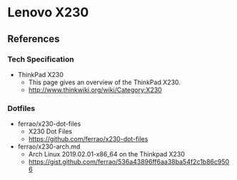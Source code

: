 # Lenovo X230

## References

### Tech Specification

- ThinkPad X230
    - This page gives an overview of the ThinkPad X230. 
    - http://www.thinkwiki.org/wiki/Category:X230

### Dotfiles

- ferrao/x230-dot-files 
    - X230 Dot Files
    - https://github.com/ferrao/x230-dot-files
-  ferrao/x230-arch.md
    - Arch Linux 2019.02.01-x86_64 on the Thinkpad X230
    - https://gist.github.com/ferrao/536a43896ff6aa38ba54f2c1b86c9506
